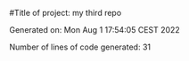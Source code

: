 #Title of project: my third repo

Generated on: Mon Aug  1 17:54:05 CEST 2022

Number of lines of code generated: 31
